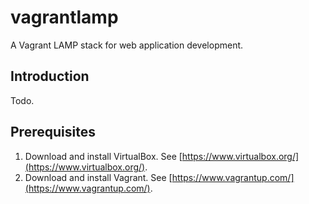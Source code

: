vagrantlamp
===========

A Vagrant LAMP stack for web application development.

Introduction
------------

Todo.

Prerequisites
-------------

1. Download and install VirtualBox. See [https://www.virtualbox.org/](https://www.virtualbox.org/).
2. Download and install Vagrant. See [https://www.vagrantup.com/](https://www.vagrantup.com/).